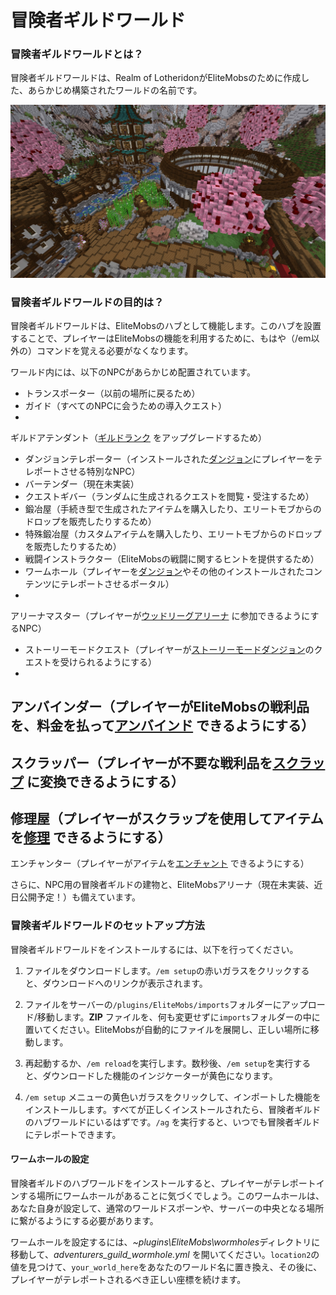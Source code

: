 # 冒険者ギルドワールド

### 冒険者ギルドワールドとは？

冒険者ギルドワールドは、Realm of LotheridonがEliteMobsのために作成した、あらかじめ構築されたワールドの名前です。

![ag_pic_1.jpg](../../../img/wiki/ag_pic_1.jpg)

### 冒険者ギルドワールドの目的は？

冒険者ギルドワールドは、EliteMobsのハブとして機能します。このハブを設置することで、プレイヤーはEliteMobsの機能を利用するために、もはや（/em以外の）コマンドを覚える必要がなくなります。

ワールド内には、以下のNPCがあらかじめ配置されています。

- トランスポーター（以前の場所に戻るため）
- ガイド（すべてのNPCに会うための導入クエスト）
-
ギルドアテンダント（[ギルドランク]($language$/elitemobs/understanding_the_basics_of_elitemobs.md&section=step-2:-discovering-the-economy)
をアップグレードするため）
- ダンジョンテレポーター（インストールされた[ダンジョン]($language$/elitemobs/dungeons.md)にプレイヤーをテレポートさせる特別なNPC）
- バーテンダー（現在未実装）
- クエストギバー（ランダムに生成されるクエストを閲覧・受注するため）
- 鍛冶屋（手続き型で生成されたアイテムを購入したり、エリートモブからのドロップを販売したりするため）
- 特殊鍛冶屋（カスタムアイテムを購入したり、エリートモブからのドロップを販売したりするため）
- 戦闘インストラクター（EliteMobsの戦闘に関するヒントを提供するため）
- ワームホール（プレイヤーを[ダンジョン]($language$elitemobs/dungeons.md)やその他のインストールされたコンテンツにテレポートさせるポータル）
-
アリーナマスター（プレイヤーが[ウッドリーグアリーナ]($language$elitemobs/understanding_the_basics_of_elitemobs.md&section=arenas)
に参加できるようにするNPC）
- ストーリーモードクエスト（プレイヤーが[ストーリーモードダンジョン](www.magmaguy.com)のクエストを受けられるようにする）
-
アンバインダー（プレイヤーがEliteMobsの戦利品を、料金を払って[アンバインド]($language$/elitemobs/item_upgrade_system.md&section=unbinding-items)
できるようにする）
-
スクラッパー（プレイヤーが不要な戦利品を[スクラップ]($language$/elitemobs/item_upgrade_system.md&section=scrapping-items)
に変換できるようにする）
-
修理屋（プレイヤーがスクラップを使用してアイテムを[修理]($language$/elitemobs/item_upgrade_system.md&section=repairing-elite-items)
できるようにする）
-
エンチャンター（プレイヤーがアイテムを[エンチャント]($language$/elitemobs/item_upgrade_system.md&section=enchanting-elite-items)
できるようにする）

さらに、NPC用の冒険者ギルドの建物と、EliteMobsアリーナ（現在未実装、近日公開予定！）も備えています。

### 冒険者ギルドワールドのセットアップ方法

冒険者ギルドワールドをインストールするには、以下を行ってください。

1. ファイルをダウンロードします。`/em setup`の赤いガラスをクリックすると、ダウンロードへのリンクが表示されます。

2. ファイルをサーバーの`/plugins/EliteMobs/imports`フォルダーにアップロード/移動します。**ZIP**
   ファイルを、何も変更せずに`imports`フォルダーの中に置いてください。EliteMobsが自動的にファイルを展開し、正しい場所に移動します。

3. 再起動するか、`/em reload`を実行します。数秒後、`/em setup`を実行すると、ダウンロードした機能のインジケーターが黄色になります。

4. `/em setup`
   メニューの黄色いガラスをクリックして、インポートした機能をインストールします。すべてが正しくインストールされたら、冒険者ギルドのハブワールドにいるはずです。`/ag`
   を実行すると、いつでも冒険者ギルドにテレポートできます。

#### ワームホールの設定

冒険者ギルドのハブワールドをインストールすると、プレイヤーがテレポートインする場所にワームホールがあることに気づくでしょう。このワームホールは、あなた自身が設定して、通常のワールドスポーンや、サーバーの中央となる場所に繋がるようにする必要があります。

ワームホールを設定するには、*~plugins\EliteMobs\wormholes*ディレクトリに移動して、*adventurers_guild_wormhole.yml*
を開いてください。`location2`の値を見つけて、`your_world_here`をあなたのワールド名に置き換え、その後に、プレイヤーがテレポートされるべき正しい座標を続けます。
